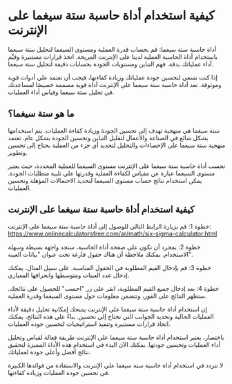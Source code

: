 كيفية استخدام أداة حاسبة ستة سيغما على الإنترنت
===============================================

أداة حاسبة ستة سيغما: قم بحساب قدرة العملية ومستوى السيغما لتحليل ستة سيغما باستخدام أداة الحاسبة العملية لدينا على الإنترنت المريحة. اتخذ قرارات مستنيرة وقيِّم أداء عملياتك بدقة. فهم التباين ومستويات الجودة بحسابات دقيقة لتحليل ستة سيغما.

إذا كنت تسعى لتحسين جودة عملياتك وزيادة كفاءتها، فيجب أن تعتمد على أدوات قوية وموثوقة. تعد أداة حاسبة ستة سيغما على الإنترنت أداة قوية مصممة خصيصًا لمساعدتك في تحليل ستة سيغما وقياس أداء العمليات.

ما هو ستة سيغما؟
----------------

ستة سيغما هي منهجية تهدف إلى تحسين الجودة وزيادة كفاءة العمليات. يتم استخدامها بشكل شائع في الصناعة والأعمال لتقليل التباين وتحسين الجودة بشكل عام. تعتمد منهجية ستة سيغما على الإحصاءات والتحليل لتحديد أي جزء من العملية يحتاج إلى تحسين وتطوير.

تحسب أداة حاسبة ستة سيغما على الإنترنت مستوى السيغما للعملية المحددة، حيث يعتبر مستوى السيغما عبارة عن مقياس لكفاءة العملية وقدرتها على تلبية متطلبات الجودة. يمكن استخدام نتائج حساب مستوى السيغما لتحديد الاحتمالات المؤهلة وتحسين العمليات.

كيفية استخدام أداة حاسبة ستة سيغما على الإنترنت
-----------------------------------------------

خطوة 1: قم بزيارة الرابط التالي للوصول إلى أداة حاسبة ستة سيغما على الإنترنت: <https://www.onlinecalculatorsfree.com/ar/math/six-sigma-calculator.html>

خطوة 2: بمجرد أن تكون على صفحة أداة الحاسبة، ستجد واجهة بسيطة وسهلة الاستخدام. يمكنك ملاحظة أن هناك حقول فارغة تحت عنوان "بيانات العينة".

خطوة 3: قم بإدخال القيم المطلوبة في الحقول المناسبة. على سبيل المثال، يمكنك إدخال عدد العينات ومتوسطها وانحرافها المعياري.

خطوة 4: بعد إدخال جميع القيم المطلوبة، انقر على زر "احسب" للحصول على نتائجك. ستظهر النتائج على الفور، وتتضمن معلومات حول مستوى السيغما وقدرة العملية.

إن استخدام أداة حاسبة ستة سيغما على الإنترنت يمنحك إمكانية تحليل دقيقة لأداء العمليات الحالية وتحديد الجوانب التي تحتاج إلى تحسين. بناءً على هذه النتائج، يمكنك اتخاذ قرارات مستنيرة وتنفيذ استراتيجيات لتحسين جودة العمليات.

باختصار، يعتبر استخدام أداة حاسبة ستة سيغما على الإنترنت طريقة فعالة لقياس وتحليل أداء العمليات وتحسين جودتها. يمكنك الآن البدء في استخدام هذه الأداة المميزة لتحقيق نتائج أفضل وأعلى جودة لعملياتك.

لا تتردد في استخدام أداة حاسبة ستة سيغما على الإنترنت والاستفادة من فوائدها الكبيرة في تحسين جودة العمليات وزيادة كفاءتها.
